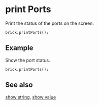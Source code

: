 # print Ports

Print the status of the ports on the screen.

```sig
brick.printPorts();
```

## Example

Show the port status.

```blocks
brick.printPorts();
```

## See also

[show string](/reference/brick/show-string), [show value](/reference/brick/show-value)
